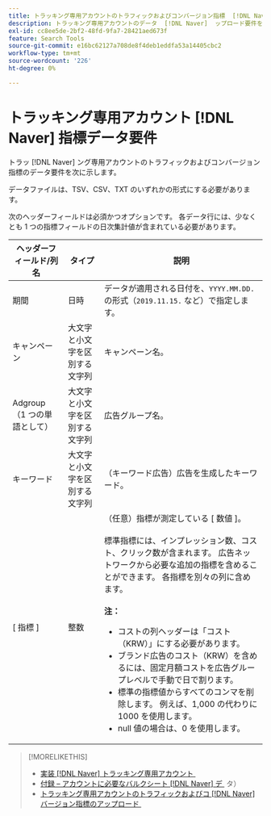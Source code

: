 ```yaml
---
title: トラッキング専用アカウントのトラフィックおよびコンバージョン指標  [!DNL Naver]  関するデータ要件
description: トラッキング専用アカウントのデータ  [!DNL Naver]  ップロード要件を参照します。
exl-id: cc8ee5de-2bf2-48fd-9fa7-28421aed673f
feature: Search Tools
source-git-commit: e16bc62127a708de8f4deb1eddfa53a14405cbc2
workflow-type: tm+mt
source-wordcount: '226'
ht-degree: 0%

---
```


# トラッキング専用アカウント [!DNL Naver] 指標データ要件

トラッ [!DNL Naver] ング専用アカウントのトラフィックおよびコンバージョン指標のデータ要件を次に示します。

データファイルは、TSV、CSV、TXT のいずれかの形式にする必要があります。

次のヘッダーフィールドは必須かつオプションです。 各データ行には、少なくとも 1 つの指標フィールドの日次集計値が含まれている必要があります。

| ヘッダーフィールド/列名 | タイプ | 説明 |
| ---- | ---- | ---- |
| 期間 | 日時 | データが適用される日付を、`YYYY.MM.DD.` の形式（`2019.11.15.` など）で指定します。 |
| キャンペーン | 大文字と小文字を区別する文字列 | キャンペーン名。 |
| Adgroup （1 つの単語として） | 大文字と小文字を区別する文字列 | 広告グループ名。 |
| キーワード | 大文字と小文字を区別する文字列 | （キーワード広告）広告を生成したキーワード。 |
| [ 指標 ] | 整数 | （任意）指標が測定している [ 数値 ]。</br><br> 標準指標には、インプレッション数、コスト、クリック数が含まれます。 広告ネットワークから必要な追加の指標を含めることができます。 各指標を別々の列に含めます。<br><br><b> 注：</b><ul><li>コストの列ヘッダーは「コスト （KRW）」にする必要があります。</li><li>ブランド広告のコスト（KRW）を含めるには、固定月額コストを広告グループレベルで手動で日で割ります。</li><li>標準の指標値からすべてのコンマを削除します。 例えば、1,000 の代わりに 1000 を使用します。</li><li>null 値の場合は、0 を使用します。</li></ul> |

>[!MORELIKETHIS]
>
>* [&#x200B; 実装  [!DNL Naver]  トラッキング専用アカウント &#x200B;](/help/search-social-commerce/campaign-management/naver-tracking-only-account-implement.md)
>* [&#x200B; 付録 – アカウントに必要なバルクシート  [!DNL Naver]  デ &#x200B;](/help/search-social-commerce/campaign-management/bulksheets/bulksheet-data-formats/bulksheet-data-naver.md) タ）
>* [&#x200B; トラッキング専用アカウントのトラフィックおよびコ  [!DNL Naver]  バージョン指標のアップロード &#x200B;](/help/search-social-commerce/tools/metrics-upload-tracking-campaigns/naver-tracking-campaigns-upload-metrics.md)
